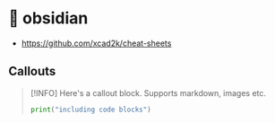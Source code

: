 # 🌂 obsidian
- https://github.com/xcad2k/cheat-sheets

## Callouts

> [!INFO]
Here's a callout block. Supports markdown, images etc. 
>```python
> print("including code blocks")
> ``` 

